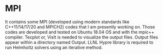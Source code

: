 # MPI

It contains some MPI (developed using modern standards like C++11/14/17/20 and MPICH2) codes that I am presently working on. Those codes are developed and tested on Ubuntu 18.04 OS and with the mpic++ compiler. Tecplot or, VisIt is needed to visualize the output files. Output files appear within a directory named Output. LLNL Hypre library is required to run Helmholtz solvers using an iterative method.

